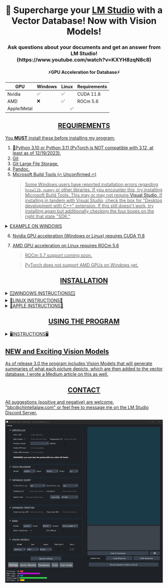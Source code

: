 <div align="center">
  <h1>🚀 Supercharge your <a href="https://lmstudio.ai/">LM Studio</a> with a Vector Database!  Now with Vision Models!</h1>
  <h3>Ask questions about your documents and get an answer from LM Studio!<br>(https://www.youtube.com/watch?v=KXYH8zqN8c8)</h3>
</div>
<div align="center">
  <h4>⚡GPU Acceleration for Database⚡</h4>
  <table>
    <thead>
      <tr>
        <th>GPU</th>
        <th>Windows</th>
        <th>Linux</th>
        <th>Requirements</th>
      </tr>
    </thead>
    <tbody>
      <tr>
        <td>Nvidia</td>
        <td>✅</td>
        <td>✅</td>
        <td>CUDA 11.8</td>
      </tr>
      <tr>
        <td>AMD</td>
        <td>❌</td>
        <td>✅</td>
        <td>ROCm 5.6</td>
      </tr>
      <tr>
        <td>Apple/Metal</td>
        <td colspan="3" align="center"> ✅ </td>
      </tr>
    </tbody>
  </table>
</div>

<div align="center"> <h2><u>REQUIREMENTS</h2></div>
You <b>MUST</b> install these before installing my program:<p>

1) 🐍[Python 3.10](https://www.python.org/downloads/release/python-31011/) or [Python 3.11](https://www.python.org/downloads/release/python-3117/) (PyTorch is NOT compatible with 3.12, at least as of 12/19/2023).
2) [Git](https://git-scm.com/downloads)
3) [Git Large File Storage](https://git-lfs.com/).
4) [Pandoc](https://github.com/jgm/pandoc).
5) [Microsoft Build Tools](https://visualstudio.microsoft.com/visual-cpp-build-tools/) (🔥 Unconfirmed 🔥)
   > Some Windows users have reported installation errors regarding ```hnswlib```, ```numpy``` or other libraries.  If you encounter this, try installing Microsoft Build Tools.  This may or may not require [Visual Studio](https://visualstudio.microsoft.com/).  If installing in tandem with Visual Studio, check the box for "Desktop development with C++" extension.  If this still doesn't work, try installing again but additionally checking the four boxes on the right that state "SDK."

<details>
  <summary>EXAMPLE ON WINDOWS</summary>
<img src="https://github.com/BBC-Esq/ChromaDB-Plugin-for-LM-Studio/raw/main/build_tools.png">
</details>

6) Nvidia GPU acceleration (Windows or Linux) requires [CUDA 11.8](https://developer.nvidia.com/cuda-11-8-0-download-archive)
7) AMD GPU acceleration on Linux requires [ROCm 5.6](https://docs.amd.com/en/docs-5.6.0/deploy/windows/gui/index.html)
   > ROCm 5.7 support coming soon.

   > PyTorch does not support AMD GPUs on Windows yet.

<div align="center"> <h2>INSTALLATION</h2></div>

<details>
  <summary>🪟WINDOWS INSTRUCTIONS🪟</summary>
  
### Step 1
🟢 Nvidia GPU ➜ [Install CUDA 11.8](https://developer.nvidia.com/cuda-11-8-0-download-archive)
> CUDA 12+ support is coming as soon as the faster-whisper library supports it.<br>

🔴 AMD GPU - PyTorch currently does not support AMD gpu-acceleration on Windows. There are several unofficial workarounds but I'm unable to verify since I don't have an AMD GPU nor use Linux. See [HERE](https://www.amd.com/en/developer/resources/rocm-hub/hip-sdk.html), [HERE](https://ubuntu.com/tutorials/install-ubuntu-on-wsl2-on-windows-11-with-gui-support#1-overview), [HERE](https://ubuntu.com/tutorials/enabling-gpu-acceleration-on-ubuntu-on-wsl2-with-the-nvidia-cuda-platform#1-overview), and possibly [HERE](https://user-images.githubusercontent.com/108230321/275660295-e2d6e097-38c5-4e38-9a1f-f28441ba8812.png).
### Step 2
Download the ZIP file from the latest "release" and extract the contents anywhere you want.  DO NOT simply clone this repository...there may be incremental changes to scripts that will be undone inbetween official releases.
### Step 3
Navigate to the ```src``` folder, open a command prompt, and create a virtual environment:
```
python -m venv .
```
### Step 4
Activate the virtual environment:
```
.\Scripts\activate
```
### Step 5
Run setup:
```
python setup.py
```

### Optional Step 6
Run this command if you want to doublecheck that you installed the Pytorch and gpu-acceleration software correctly:
```
python check_gpu.py
```
</details>

<details>
  <summary>🐧LINUX INSTRUCTIONS🐧</summary>

### Step 1
🟢 Nvidia GPUs ➜ Install [CUDA 11.8](https://developer.nvidia.com/cuda-11-8-0-download-archive)<br>
🔴 AMD GPUs ➜ Install [ROCm version 5.6](https://docs.amd.com/en/docs-5.6.0/deploy/windows/gui/index.html).
> [THIS REPO](https://github.com/nktice/AMD-AI) also has instructions.
> Also, although I'm unable to test on my system...[here are some "wheels"](https://github.com/jllllll/llama-cpp-python-cuBLAS-wheels/releases/tag/rocm) that I believe should work.  However, you'd have to search and find the right one for your system.

### Step 2
Download the ZIP file from the latest "release" and extract the contents anywhere you want.  DO NOT simply clone this repository...there may be incremental changes to scripts that will be undone inbetween official releases.
### Step 3
Navigate to the ```src``` folder, open a command prompt, and create a virtual environment:
```
python -m venv .
```
### Step 4
Activate the virtual environment:
```
source bin/activate
```
### Step 5
```
python -m pip install --upgrade pip
```
### Step 6
🟢 Nvidia GPU:
```
pip3 install torch==2.1.2 torchvision==0.16.2 torchaudio==2.1.2 --index-url https://download.pytorch.org/whl/cu118
```
```
pip3 install -U xformers==0.0.23.post1
```
```
pip3 install -U triton==2.1.0
```
```
pip3 install nvidia-ml-py==12.535.108
```
```
pi3 install bitsandbytes==0.41.2.post2
```
🔴 AMD GPU:
```
pip3 install torch==2.1.2 torchvision==0.16.2 torchaudio==2.1.2 --index-url https://download.pytorch.org/whl/rocm5.6
```
```
pip3 install -U xformers==0.0.23.post1 --index-url https://download.pytorch.org/whl/rocm5.6
```
```
pip3 install -U python-triton-rocm==2.1.0
```
```
pip3 install bitsandbytes==0.41.2.post2
```
🔵 CPU only:
```
pip3 install torch==2.1.2 torchvision==0.16.2 torchaudio==2.1.2 --index-url https://download.pytorch.org/whl/cpu
```
### Step 7
```
sudo apt-get install portaudio19-dev
```
### Step 8
```
sudo apt-get install python3-dev
```
### Step 9
```
pip3 install -r requirements.txt
```
### Step 10
You must run:
```
python replace_pdf.py
```

### Step 11
```
sudo apt -y install libxcb-cursor0
```

### Optional Step 12
Run this script if you want to doublecheck wherher you installed the Pytorch and gpu-acceleration software correctly:
```
python check_gpu.py
```
</details>

<details>
  <summary>🍎APPLE INSTRUCTIONS🍎</summary>

### Step 1
All Macs with MacOS 12.3+ come with 🔘 MPS (aka "Metal"), which is basically a dedicated portion of Apple CPUs that act as a GPU and provide gpu-acceleration similiar to Nvidia/AMD.
### Step 2
Install [Xcode Command Line Tools](https://www.makeuseof.com/install-xcode-command-line-tools/).
### Step 3
Download the ZIP file from the latest "release" and extract the contents anywhere you want.  DO NOT simply clone this repository...there may be incremental changes to scripts that will be undone inbetween official releases.
### Step 4
Navigate to the ```src``` folder, open a command prompt, and create a virtual environment:
```
python -m venv .
```
### Step 5
Activate the virtual environment:
```
source bin/activate
```
### Step 6
```
python -m pip install --upgrade pip
```
### Step 7
```
pip3 install torch==2.1.2 torchvision==0.16.2 torchaudio==2.1.2
```
### Step 8
```
brew install portaudio
```
* Homebrew can be installed with:
```
/bin/bash -c "$(curl -fsSL https://raw.githubusercontent.com/Homebrew/install/HEAD/install.sh)"
```
### Step 9
```
pip install -r requirements.txt
```
### Step 10
Upgrade PDF loader by running:
```
python replace_pdf.py
```
### Optional Step 11
Run this script if you want to doublecheck that you installed the Pytorch and gpu-acceleration software correctly:
```
python check_gpu.py
```
</details>

<div align="center"> <h2>USING THE PROGRAM</h2></div>
<details>
  <summary>🖥️INSTRUCTIONS🖥️</summary>

## Activate Virtual Environment
* You do not have to create a virtual environment except when first installing the program, but you must activate the virtual environment each time by opening a command prompt/terminal from within the ```src``` folder and running the appropriate command above for your platform.
## Start the Program
```
python gui.py
```
> Only systems with an Nvidia GPU will display gpu power, usage, and VRAM metrics.

# 🔥Important🔥
* Read the User Guide before sending me questions.

## Download Vector Model
* In the ```Vector Models``` tab, choose the embedding model you want to download.

## Set Vector Model
* In the ```Databases Tab```, choose the directory containing the vector model you want to use to create the database.  It can be any of the models you've already downloaded.
  > Do not choose the ```Embedding_Models``` folder itself.

## Set Chunk Size and Overlap
* Making sure to read the User Manual, set the chunk size and chunk overlap.  Remember, anytime you want to change these two settings or add/remove documents, you must re-create the database for the changes to take effect.

## Add Files to be Vectorized
* Click the ```Choose Documents or Images``` button to add files.
  * * Supported non-image extensions are: ```.pdf```, ```.docx```, ```.epub```, ```.txt```, ```.html```, ```.enex```, ```.eml```, ```.msg```, ```.csv```, ```.xls```, ```.xlsx```, ```.rtf```, ```.odt```.
  * * Supported image extensions are: ```.png```, ```.jpg```, ```.jpeg```, ```.bmp```, ```.gif```, ```.tif```, ```.tiff```
* In the ```Tools Tab```, you can also transcribe one or more audio files into ```.txt``` files to be put into the vector databse.
    > Also, in the Tools Tab, don't forget to test the vision model you want to use before processing a large number of images.

## Removing Files
* In the ```Databases Tab```, select one or more files, right click, and delete.  Re-create the database.

## Creating the Databaase
* Click the ```Create Vector Database``` button.  Wait until the command prompt says "persisted" before proceeding to the next step.

## Connecting to LM Studio
* Start LM Studio and load a model.

## Choosing a Prompt Format
The LLM within LM Studio works best with an appropriate "prompt format."  In the ```Settings Tab``` in my program, choose the prompt format from the pulldown menu or enter one manually.  In order for prompt formatting to work, however, you must disable the "automatic prompt formatting" setting in the "Server" portion of LM Studio.
  > You do not need to do this if you're using ```LM Studio v0.2.9``` or earlier.
Morever, there is a bug specific to ```LM Studio v0.2.10``` preventing LM Studio from respecting the prompt format you choose.  However, you can fix this by going to the Server settings (far right side) and:
* ⚠️ Delete any/all text within the ```User Message Prefix``` box; and
* ⚠️ Delete any/all text within the ```User Message Suffix``` box.

## Start the LM Studio Server
* In the Server tab,  click ```Start Server.```

## Search Database
* Type (or speak) your question and click ```Submit Questions.```

## Test Chunks
* If you wish to test the quality of the chunk settings, check the ```Chunks Only``` checkbox.  This means the program will not connect to LM Studio and will instead simply provide you with the chunks retrieved from the vector database.

## Text to Voice
* This program uses "Bark" models to convert the response from LM Studio into audio.  You must wait until the ENTIRE response is received, however, before clicking the ```Bark Response``` button.

## Voice to Text
* Both the voice recorder and audio file transcriber use the ```faster-whisper``` library, and GPU acceleration is as follows:

  > Note, ```faster-whisper``` only supports CUDA 11.8 currently, but CUDA 12+ support is coming in the near future.

<div align="center">
  <h4>⚡Acceleration for Transcription⚡</h4>
  <table>
    <tbody>
      <tr>
        <td>Intel CPU</td>
        <td>✅</td>
        <td></td>
      </tr>
      <tr>
        <td>AMD CPU</td>
        <td>✅</td>
        <td></td>
      </tr>
      <tr>
        <td>Nvidia GPU</td>
        <td>✅</td>
        <td>Requires CUDA 11.8 (not 12.1)</td>
      </tr>
      <tr>
        <td>AMD GPU</td>
        <td>❌</td>
        <td>Will default to CPU</td>
      </tr>
      <tr>
        <td>Apple CPU</td>
        <td>✅</td>
        <td></td>
      </tr>
      <tr>
        <td>Apple Metal/MPS</td>
        <td>❌</td>
        <td>Will default to CPU</td>
      </tr>
    </tbody>
  </table>
</div>

</details>

## NEW and Exciting Vision Models
As of release 3.0 the program includes Vision Models that will generate summaries of what each picture depicts, which are then added to the vector database.  I wrote a [Medium article](https://medium.com/@vici0549/search-images-with-vector-database-retrieval-augmented-generation-rag-3d5a48881de5) on this as well.

<div align="center"><h2>CONTACT</h2></div>

All suggestions (positive and negative) are welcome.  "bbc@chintellalaw.com" or feel free to message me on the [LM Studio Discord Server](https://discord.gg/aPQfnNkxGC).

<div align="center">
  <img src="https://github.com/BBC-Esq/ChromaDB-Plugin-for-LM-Studio/raw/main/example.png" alt="Example Image">
</div>
